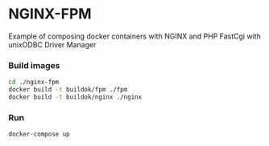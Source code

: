 # NGINX-FPM

Example of composing docker containers with NGINX and PHP FastCgi with unixODBC Driver Manager

### Build images
``` bash
cd ./nginx-fpm
docker build -t buildok/fpm ./fpm
docker build -t buildok/nginx ./nginx
```

### Run
``` bash
docker-compose up
```